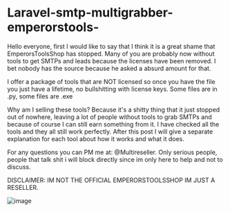 # Laravel-smtp-multigrabber-emperorstools-

Hello everyone, first I would like to say that I think it is a great shame that EmperorsToolsShop has stopped. Many of you are probably now without tools to get SMTPs and leads because the licenses have been removed. I bet nobody has the source because he asked a absurd amount for that.

I offer a package of tools that are NOT licensed so once you have the file you just have a lifetime, no bullshitting with license keys. Some files are in .py, some files are .exe

Why am I selling these tools? Because it's a shitty thing that it just stopped out of nowhere, leaving a lot of people without tools to grab SMTPs and because of course I can still earn something from it. I have checked all the tools and they all still work perfectly. After this post I will give a separate explanation for each tool about how it works and what it does. 

For any questions you can PM me at: @Multireseller. Only serious people, people that talk shit i will block directly since im only here to help and not to discuss.

DISCLAIMER: IM NOT THE OFFICIAL EMPERORSTOOLSSHOP IM JUST A RESELLER.


![image](https://github.com/user-attachments/assets/556260c6-8cd5-4653-9c13-66062663710e)

